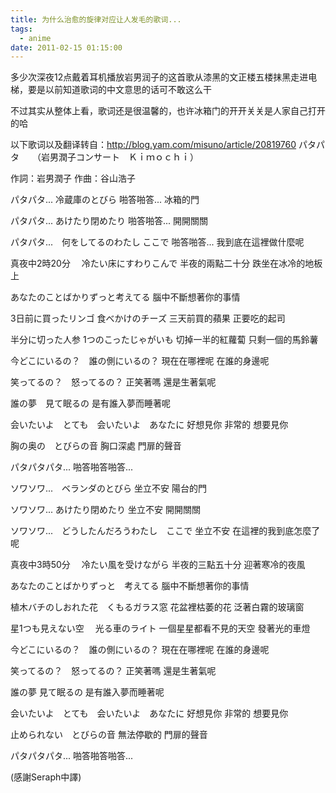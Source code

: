 ```yaml
---
title: 为什么治愈的旋律对应让人发毛的歌词...
tags:
  - anime
date: 2011-02-15 01:15:00
---
```


多少次深夜12点戴着耳机播放岩男润子的这首歌从漆黑的文正楼五楼抹黑走进电梯，要是以前知道歌词的中文意思的话可不敢这么干

不过其实从整体上看，歌词还是很温馨的，也许冰箱门的开开关关是人家自己打开的哈

以下歌词以及翻译转自：http://blog.yam.com/misuno/article/20819760
パタパタ　　（岩男潤子コンサート　Ｋｉｍｏｃｈｉ）

作詞：岩男潤子
作曲：谷山浩子

パタパタ...  冷蔵庫のとびら
啪答啪答...  冰箱的門

パタパタ...  あけたり閉めたり
啪答啪答...  開開關關

パタパタ...　何をしてるのわたし ここで
啪答啪答...  我到底在這裡做什麼呢

真夜中2時20分　   冷たい床にすわりこんで
半夜的兩點二十分  跌坐在冰冷的地板上

あなたのことばかりずっと考えてる
腦中不斷想著你的事情

3日前に買ったリンゴ  食べかけのチーズ
三天前買的蘋果 正要吃的起司

半分に切った人参  1つのこったじゃがいも
切掉一半的紅蘿蔔  只剩一個的馬鈴薯

今どこにいるの？　誰の側にいるの？
現在在哪裡呢  在誰的身邊呢

笑ってるの？　怒ってるの？
正笑著嗎 還是生著氣呢

誰の夢　見て眠るの
是有誰入夢而睡著呢

会いたいよ　とても　会いたいよ　あなたに
好想見你 非常的 想要見你

胸の奥の　とびらの音
胸口深處 門扉的聲音

パタパタパタ...
啪答啪答啪答...

ソワソワ...　ベランダのとびら
坐立不安      陽台的門

ソワソワ...  あけたり閉めたり
坐立不安     開開關關

ソワソワ...　どうしたんだろうわたし　ここで
坐立不安     在這裡的我到底怎麼了呢

真夜中3時50分　  冷たい風を受けながら
半夜的三點五十分 迎著寒冷的夜風

あなたのことばかりずっと　考えてる
腦中不斷想著你的事情

植木バチのしおれた花　くもるガラス窓
花盆裡枯萎的花        泛著白霧的玻璃窗

星1つも見えない空　    光る車のライト
一個星星都看不見的天空 發著光的車燈

今どこにいるの？　誰の側にいるの？
現在在哪裡呢  在誰的身邊呢

笑ってるの？　怒ってるの？
正笑著嗎 還是生著氣呢

誰の夢 見て眠るの
是有誰入夢而睡著呢

会いたいよ　とても　会いたいよ　あなたに
好想見你 非常的 想要見你

止められない　とびらの音
無法停歇的 門扉的聲音

パタパタパタ...
啪答啪答啪答...

(感謝Seraph中譯)